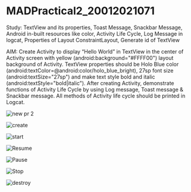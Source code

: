 # MADPractical2_20012021071

Study: TextView and its properties, Toast Message, Snackbar Message, Android in-built resources like color, Activity Life Cycle, Log Message in logcat, Properties of Layout ConstraintLayout, Generate id of TextView

AIM: Create Activity to display “Hello World” in TextView in the center of Activity screen with yellow (android:background="#FFFF00") layout background of Activity. TextView properties should be Holo Blue color (android:textColor=@android:color/holo_blue_bright), 27sp font size (android:textSize="27sp") and make text style bold and italic (android:textStyle="bold|italic"). After creating Activity, demonstrate functions of Activity Life Cycle by using Log message, Toast message & Snackbar message. All methods of Activity life cycle should be printed in Logcat.

![new pr 2](https://user-images.githubusercontent.com/79136692/187613381-a6715b67-8333-4da9-9c1d-d984f901ec26.png)

![create](https://user-images.githubusercontent.com/79136692/187060990-0f1e7c21-0c44-42be-a603-08b493698ae7.png)

![start](https://user-images.githubusercontent.com/79136692/187060998-6faca9ee-0e73-4dd8-9a15-2e2ecd2b6a44.png)

![Resume](https://user-images.githubusercontent.com/79136692/187061008-e9f087ff-0900-47c7-ae67-2de8d1bcc529.png)

![Pause](https://user-images.githubusercontent.com/79136692/187061017-11eef7d0-1a9a-49d5-9d17-e819c8a1978b.png)

![Stop](https://user-images.githubusercontent.com/79136692/187061033-83d573e4-2b17-43bd-8a34-6a1c58918f68.png)

![destroy](https://user-images.githubusercontent.com/79136692/187061037-89028d35-da13-413a-9223-eba35d780c33.png)




